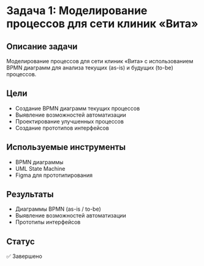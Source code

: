 # Задача 1: Моделирование процессов для сети клиник «Вита»

## Описание задачи

Моделирование процессов для сети клиник «Вита» с использованием BPMN диаграмм для анализа текущих (as-is) и будущих (to-be) процессов.

## Цели

- Создание BPMN диаграмм текущих процессов
- Выявление возможностей автоматизации
- Проектирование улучшенных процессов
- Создание прототипов интерфейсов

## Используемые инструменты

- BPMN диаграммы
- UML State Machine
- Figma для прототипирования

## Результаты

- Диаграммы BPMN (as-is / to-be)
- Выявление возможностей автоматизации
- Прототипы интерфейсов

## Статус

✅ Завершено
